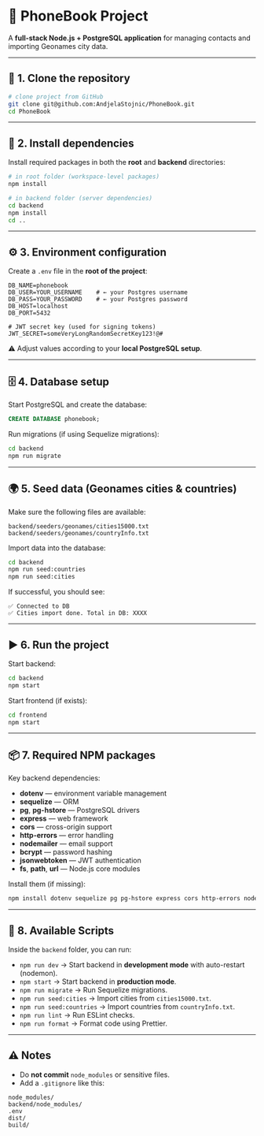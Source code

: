 # 📘 PhoneBook Project

A **full-stack Node.js + PostgreSQL application** for managing contacts and importing Geonames city data.

---

## 🚀 1. Clone the repository
```bash
# clone project from GitHub
git clone git@github.com:AndjelaStojnic/PhoneBook.git
cd PhoneBook
```

---

## 🔧 2. Install dependencies
Install required packages in both the **root** and **backend** directories:

```bash
# in root folder (workspace-level packages)
npm install

# in backend folder (server dependencies)
cd backend
npm install
cd ..
```

---

## ⚙️ 3. Environment configuration
Create a `.env` file in the **root of the project**:

```env
DB_NAME=phonebook
DB_USER=YOUR_USERNAME    # ← your Postgres username
DB_PASS=YOUR_PASSWORD    # ← your Postgres password
DB_HOST=localhost
DB_PORT=5432

# JWT secret key (used for signing tokens)
JWT_SECRET=someVeryLongRandomSecretKey123!@#
```

⚠️ Adjust values according to your **local PostgreSQL setup**.

---

## 🗄️ 4. Database setup
Start PostgreSQL and create the database:

```sql
CREATE DATABASE phonebook;
```

Run migrations (if using Sequelize migrations):

```bash
cd backend
npm run migrate
```

---

## 🌍 5. Seed data (Geonames cities & countries)
Make sure the following files are available:
```
backend/seeders/geonames/cities15000.txt
backend/seeders/geonames/countryInfo.txt
```

Import data into the database:

```bash
cd backend
npm run seed:countries
npm run seed:cities
```

If successful, you should see:
```
✅ Connected to DB
✅ Cities import done. Total in DB: XXXX
```

---

## ▶️ 6. Run the project
Start backend:

```bash
cd backend
npm start
```

Start frontend (if exists):

```bash
cd frontend
npm start
```

---

## 📦 7. Required NPM packages
Key backend dependencies:

- **dotenv** — environment variable management  
- **sequelize** — ORM  
- **pg**, **pg-hstore** — PostgreSQL drivers  
- **express** — web framework  
- **cors** — cross-origin support  
- **http-errors** — error handling  
- **nodemailer** — email support  
- **bcrypt** — password hashing
- **jsonwebtoken** — JWT authentication
- **fs**, **path**, **url** — Node.js core modules  

Install them (if missing):
```bash
npm install dotenv sequelize pg pg-hstore express cors http-errors nodemailer bcrypt jsonwebtoken
```

---

## 📜 8. Available Scripts

Inside the `backend` folder, you can run:

- `npm run dev` → Start backend in **development mode** with auto-restart (nodemon).  
- `npm start` → Start backend in **production mode**.  
- `npm run migrate` → Run Sequelize migrations.  
- `npm run seed:cities` → Import cities from `cities15000.txt`.  
- `npm run seed:countries` → Import countries from `countryInfo.txt`.  
- `npm run lint` → Run ESLint checks.  
- `npm run format` → Format code using Prettier.  

---

## ⚠️ Notes
- Do **not commit** `node_modules` or sensitive files.  
- Add a `.gitignore` like this:
```gitignore
node_modules/
backend/node_modules/
.env
dist/
build/
```
